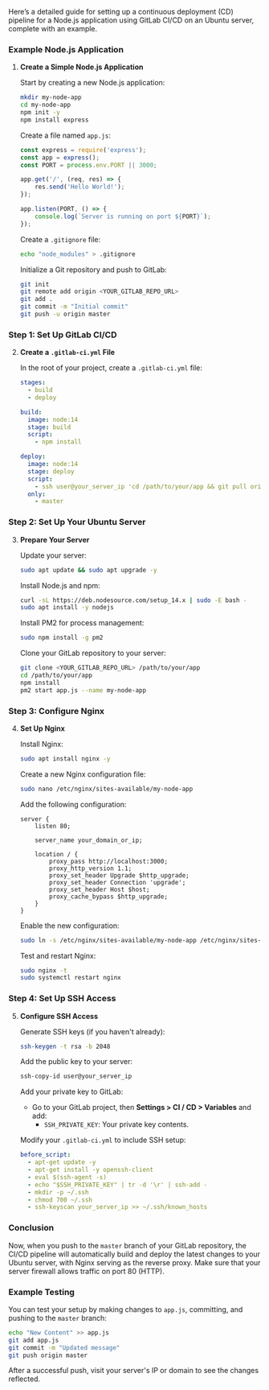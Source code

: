 Here’s a detailed guide for setting up a continuous deployment (CD) pipeline for a Node.js application using GitLab CI/CD on an Ubuntu server, complete with an example.

### Example Node.js Application

1. **Create a Simple Node.js Application**

   Start by creating a new Node.js application:

   ```bash
   mkdir my-node-app
   cd my-node-app
   npm init -y
   npm install express
   ```

   Create a file named `app.js`:

   ```javascript
   const express = require('express');
   const app = express();
   const PORT = process.env.PORT || 3000;

   app.get('/', (req, res) => {
       res.send('Hello World!');
   });

   app.listen(PORT, () => {
       console.log(`Server is running on port ${PORT}`);
   });
   ```

   Create a `.gitignore` file:

   ```bash
   echo "node_modules" > .gitignore
   ```

   Initialize a Git repository and push to GitLab:

   ```bash
   git init
   git remote add origin <YOUR_GITLAB_REPO_URL>
   git add .
   git commit -m "Initial commit"
   git push -u origin master
   ```

### Step 1: Set Up GitLab CI/CD

2. **Create a `.gitlab-ci.yml` File**

   In the root of your project, create a `.gitlab-ci.yml` file:

   ```yaml
   stages:
     - build
     - deploy

   build:
     image: node:14
     stage: build
     script:
       - npm install

   deploy:
     image: node:14
     stage: deploy
     script:
       - ssh user@your_server_ip 'cd /path/to/your/app && git pull origin master && npm install && pm2 restart my-node-app || pm2 start app.js --name my-node-app'
     only:
       - master
   ```

### Step 2: Set Up Your Ubuntu Server

3. **Prepare Your Server**

   Update your server:

   ```bash
   sudo apt update && sudo apt upgrade -y
   ```

   Install Node.js and npm:

   ```bash
   curl -sL https://deb.nodesource.com/setup_14.x | sudo -E bash -
   sudo apt install -y nodejs
   ```

   Install PM2 for process management:

   ```bash
   sudo npm install -g pm2
   ```

   Clone your GitLab repository to your server:

   ```bash
   git clone <YOUR_GITLAB_REPO_URL> /path/to/your/app
   cd /path/to/your/app
   npm install
   pm2 start app.js --name my-node-app
   ```

### Step 3: Configure Nginx

4. **Set Up Nginx**

   Install Nginx:

   ```bash
   sudo apt install nginx -y
   ```

   Create a new Nginx configuration file:

   ```bash
   sudo nano /etc/nginx/sites-available/my-node-app
   ```

   Add the following configuration:

   ```nginx
   server {
       listen 80;

       server_name your_domain_or_ip;

       location / {
           proxy_pass http://localhost:3000;
           proxy_http_version 1.1;
           proxy_set_header Upgrade $http_upgrade;
           proxy_set_header Connection 'upgrade';
           proxy_set_header Host $host;
           proxy_cache_bypass $http_upgrade;
       }
   }
   ```

   Enable the new configuration:

   ```bash
   sudo ln -s /etc/nginx/sites-available/my-node-app /etc/nginx/sites-enabled/
   ```

   Test and restart Nginx:

   ```bash
   sudo nginx -t
   sudo systemctl restart nginx
   ```

### Step 4: Set Up SSH Access

5. **Configure SSH Access**

   Generate SSH keys (if you haven't already):

   ```bash
   ssh-keygen -t rsa -b 2048
   ```

   Add the public key to your server:

   ```bash
   ssh-copy-id user@your_server_ip
   ```

   Add your private key to GitLab:
   - Go to your GitLab project, then **Settings > CI / CD > Variables** and add:
     - `SSH_PRIVATE_KEY`: Your private key contents.

   Modify your `.gitlab-ci.yml` to include SSH setup:

   ```yaml
   before_script:
     - apt-get update -y
     - apt-get install -y openssh-client
     - eval $(ssh-agent -s)
     - echo "$SSH_PRIVATE_KEY" | tr -d '\r' | ssh-add -
     - mkdir -p ~/.ssh
     - chmod 700 ~/.ssh
     - ssh-keyscan your_server_ip >> ~/.ssh/known_hosts
   ```

### Conclusion

Now, when you push to the `master` branch of your GitLab repository, the CI/CD pipeline will automatically build and deploy the latest changes to your Ubuntu server, with Nginx serving as the reverse proxy. Make sure that your server firewall allows traffic on port 80 (HTTP). 

### Example Testing

You can test your setup by making changes to `app.js`, committing, and pushing to the `master` branch:

```bash
echo "New Content" >> app.js
git add app.js
git commit -m "Updated message"
git push origin master
```

After a successful push, visit your server's IP or domain to see the changes reflected.
